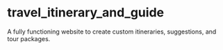 # travel_itinerary_and_guide
A fully functioning website to create custom itineraries, suggestions, and tour packages.
